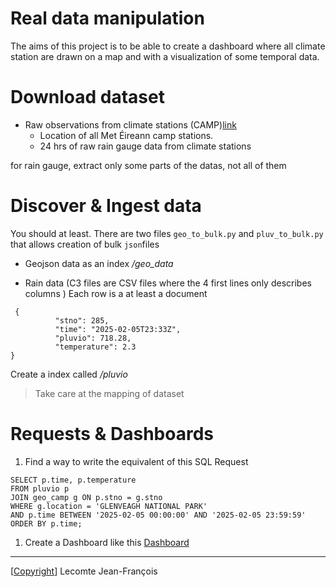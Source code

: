 # Real data manipulation 

The aims of this project is to be able to create a dashboard where all climate station are drawn on a map and with a visualization of some temporal data.

# Download dataset

- Raw observations from climate stations (CAMP)[link](https://data.gov.ie/en_GB/dataset/raw-camp-station-data)
    - Location of all Met Éireann camp stations.
    - 24 hrs of raw rain gauge data from climate stations

for rain gauge, extract only some parts of the datas, not all of them

# Discover & Ingest data

You should at least. There are two files `geo_to_bulk.py` and `pluv_to_bulk.py` that allows creation
of bulk `json`files

- Geojson data as an index */geo_data*

- Rain data (C3 files are CSV files where the 4 first lines only describes columns ) 
Each row is a at least a document
```
 {
          "stno": 285,
          "time": "2025-02-05T23:33Z",
          "pluvio": 718.28,
          "temperature": 2.3
}
```
Create a index called */pluvio*

> Take care at the mapping of dataset 

# Requests & Dashboards

1. Find a way to write the equivalent of this SQL Request
```
SELECT p.time, p.temperature
FROM pluvio p
JOIN geo_camp g ON p.stno = g.stno
WHERE g.location = 'GLENVEAGH NATIONAL PARK'
AND p.time BETWEEN '2025-02-05 00:00:00' AND '2025-02-05 23:59:59'
ORDER BY p.time;
```

1. Create a Dashboard like this
[Dashboard](./dashboard.jpg)


---
[[Copyright](../copyright.txt)] Lecomte Jean-François
 




